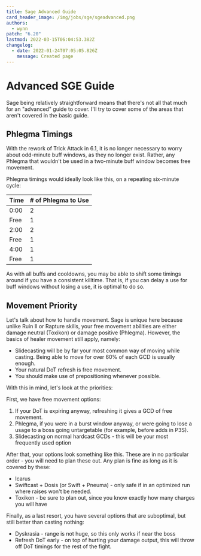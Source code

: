 ```yaml
---
title: Sage Advanced Guide
card_header_image: /img/jobs/sge/sgeadvanced.png
authors:
  - wynn
patch: "6.20"
lastmod: 2022-03-15T06:04:53.382Z
changelog:
  - date: 2022-01-24T07:05:05.826Z
    message: Created page
---
```

# Advanced SGE Guide

Sage being relatively straightforward means that there's not all that much for an "advanced" guide to cover. I'll  try to cover some of the areas that aren't covered in the basic guide. 



## Phlegma Timings

With the rework of Trick Attack in 6.1, it is no longer necessary to worry about odd-minute buff windows, as they no longer exist. Rather, any Phlegma that wouldn't be used in a two-minute buff window becomes free movement.


Phlegma timings would ideally look like this, on a repeating six-minute cycle:

| Time | # of Phlegma to Use |
|------|---------------------|
| 0:00 | 2                   |
| Free | 1                   |
| 2:00 | 2                   |
| Free | 1                   |
| 4:00 | 1                   |
| Free | 1                   |






As with all buffs and cooldowns, you may be able to shift some timings around if you have a consistent killtime. That is, if you can delay a use for buff windows without losing a use, it is optimal to do so.



## Movement Priority

Let's talk about how to handle movement. Sage is unique here because unlike Ruin II or Rapture skills, your free movement abilities are either damage neutral (Toxikon) or damage positive (Phlegma). However, the basics of healer movement still apply, namely:

- Slidecasting will be by far your most common way of moving while casting. Being able to move for over 60% of each GCD is usually enough.
- Your natural DoT refresh is free movement.
- You should make use of prepositioning whenever possible.



With this in mind, let's look at the priorities:

First, we have free movement options:

1. If your DoT is expiring anyway, refreshing it gives a GCD of free movement.
2. Phlegma, if you were in a burst window anyway, or were going to lose a usage to a boss going untargetable (for example, before adds in P3S).
4. Slidecasting on normal hardcast GCDs - this will be your most frequently used option

After that, your options look something like this. These are in no particular order - you will need to plan these out.
Any plan is fine as long as it is covered by these:

- Icarus
- Swiftcast + Dosis (or Swift + Pneuma) - only safe if in an optimized run where raises won't be needed.
- Toxikon - be sure to plan out, since you know exactly how many charges you will have

Finally, as a last resort, you have several options that are suboptimal, but still better than casting nothing:

- Dyskrasia - range is not huge, so this only works if near the boss
- Refresh DoT early - on top of hurting your damage output, this will throw off DoT timings for the rest of the fight.
